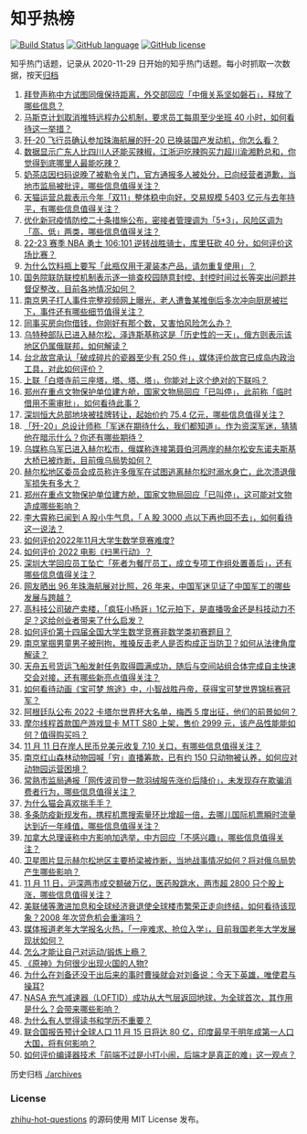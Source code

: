 # 知乎热榜
[![Build Status](https://github.com/ToWeLong/zhihu-hot-questions/workflows/CI/badge.svg)](https://github.com/ToWeLong/zhihu-hot-questions/actions)
[![GitHub language](https://img.shields.io/badge/language-golang-orange.svg)](https://golang.org/)
[![GitHub license](https://img.shields.io/github/license/ToWeLong/zhihu-hot-questions)](https://github.com/ToWeLong/zhihu-hot-questions/blob/main/LICENSE)

知乎热门话题，记录从 2020-11-29 日开始的知乎热门话题。每小时抓取一次数据，按天[归档](./archives)

<!-- BEGIN -->

1. [拜登声称中方试图同俄保持距离，外交部回应「中俄关系坚如磐石」，释放了哪些信息？](https://www.zhihu.com/question/566080312)
1. [马斯克计划取消推特远程办公机制，要求员工每周至少坐班 40 小时，如何看待这一举措？](https://www.zhihu.com/question/565856328)
1. [歼-20 飞行员确认参加珠海航展的歼-20 已换装国产发动机，你怎么看？](https://www.zhihu.com/question/565990677)
1. [数据显示广东人比四川人还能买辣椒，江浙沪吃辣购买力超川渝湘黔总和，你觉得到底哪里人最能吃辣？](https://www.zhihu.com/question/566054409)
1. [奶茶店因扫码说晚了被勒令关门，官方通报多人被处分，已向经营者道歉，当地市监局被批评，哪些信息值得关注？](https://www.zhihu.com/question/566077785)
1. [天猫运营总裁表示今年「双11」整体稳中向好，交易规模 5403 亿元与去年持平，有哪些信息值得关注？](https://www.zhihu.com/question/566071602)
1. [优化新冠疫情防控二十条措施公布，密接者管理调为「5+3」，风险区调为「高、低」两类，哪些信息值得关注？](https://www.zhihu.com/question/566026959)
1. [22-23 赛季 NBA 勇士 106:101 逆转战胜骑士，库里狂砍 40 分，如何评价这场比赛？](https://www.zhihu.com/question/566230453)
1. [为什么饮料瓶上要写「此瓶仅用于灌装本产品，请勿重复使用」？](https://www.zhihu.com/question/325657727)
1. [国务院联防联控机制表示逐一排查校园随意封控、封控时间过长等突出问题并督促整改，目前各地情况如何？](https://www.zhihu.com/question/566049818)
1. [南京男子打人事件完整视频网上曝光，老人遭鲁某推倒后多次冲向厨房被拦下，事件还有哪些细节值得关注？](https://www.zhihu.com/question/566223577)
1. [同事买房向你借钱，你刚好有那个数，又害怕风险怎么办？](https://www.zhihu.com/question/561064068)
1. [乌特种部队已进入赫尔松，泽连斯基称这是「历史性的一天」，俄方则表示该地区仍属俄联邦，如何解读？](https://www.zhihu.com/question/566241750)
1. [台北故宫承认「破成碎片的瓷器至少有 250 件」，媒体评价故宫已成岛内政治工具，对此如何评价？](https://www.zhihu.com/question/565791637)
1. [上联「白塔寺前三座塔，塔、塔、塔」，你能对上这个绝对的下联吗？](https://www.zhihu.com/question/521628474)
1. [郑州在重点文物保护单位建方舱，国家文物局回应「已叫停」，此前称「临时借用不需审批」，如何看待此事？](https://www.zhihu.com/question/565600840)
1. [深圳恒大总部地块被挂牌转让，起始价约 75.4 亿元，哪些信息值得关注？](https://www.zhihu.com/question/566089833)
1. [「歼-20」总设计师称「军迷在期待什么，我们都知道」。作为资深军迷，猜猜他在暗示什么？你还有哪些期待？](https://www.zhihu.com/question/565222687)
1. [乌媒称乌军已进入赫尔松市，俄媒称连接第聂伯河两岸的赫尔松安东诺夫斯基大桥已被炸断，目前俄乌局势如何？](https://www.zhihu.com/question/566061661)
1. [赫尔松地区委员会成员称许多俄军在试图逃离赫尔松时溺水身亡，此次溃退俄军损失有多大？](https://www.zhihu.com/question/566073093)
1. [郑州在重点文物保护单位建方舱，国家文物局回应「已叫停」，这可能对文物造成哪些影响？](https://www.zhihu.com/question/566217370)
1. [李大霄称已闻到 A 股小牛气息，「 A 股 3000 点以下再也回不去」，如何看待这一说法？](https://www.zhihu.com/question/566041628)
1. [如何评价2022年11月大学生数学竞赛难度?](https://www.zhihu.com/question/566232210)
1. [如何评价 2022 电影《扫黑行动》？](https://www.zhihu.com/question/565319023)
1. [深圳大学回应员工坠亡「死者为餐厅员工，成立专项工作组处置善后」，还有哪些信息值得关注？](https://www.zhihu.com/question/566231553)
1. [网友晒出 96 年珠海航展对比照，26 年来，中国军迷见证了中国军工的哪些发展与跨越？](https://www.zhihu.com/question/565568161)
1. [高科技公司破产卖楼，「疯狂小杨哥」1亿元拍下，是直播吸金还是科技动力不足？这给创业者带来了什么启发？](https://www.zhihu.com/question/565775292)
1. [如何评价第十四届全国大学生数学竞赛非数学类初赛题目？](https://www.zhihu.com/question/566102277)
1. [南京掌掴男童男子被刑拘，推搡反击老人是否构成正当防卫？如何从法律角度解读？](https://www.zhihu.com/question/566191050)
1. [天舟五号货运飞船发射任务取得圆满成功，随后与空间站组合体完成自主快速交会对接，还有哪些新亮点值得关注？](https://www.zhihu.com/question/565563806)
1. [如何看待动画《宝可梦 旅途》中，小智战胜丹帝，获得宝可梦世界锦标赛冠军？](https://www.zhihu.com/question/566065328)
1. [阿根廷队公布 2022 卡塔尔世界杯大名单，梅西 5 度出征，他们的前景如何？](https://www.zhihu.com/question/566097308)
1. [摩尔线程首款国产游戏显卡 MTT S80 上架，售价 2999 元，该产品性能能如何？值得购买吗？](https://www.zhihu.com/question/565992203)
1. [11 月 11 日在岸人民币兑美元收复 7.10 关口，有哪些信息值得关注？](https://www.zhihu.com/question/566037269)
1. [南京红山森林动物园喊「穷」直播筹款，已有约 150 只动物被认养，如何应对动物园运营困境？](https://www.zhihu.com/question/565556759)
1. [常熟市监局通报「网传波司登一款羽绒服先涨价后降价」，未发现存在欺骗消费者行为，哪些信息值得关注？](https://www.zhihu.com/question/566075581)
1. [为什么猫会喜欢揣手手？](https://www.zhihu.com/question/264022972)
1. [多条防疫新规发布，携程机票搜索量环比增超一倍，去哪儿国际机票瞬时流量达到近一年峰值，哪些信息值得关注？](https://www.zhihu.com/question/566031523)
1. [加拿大总理诬称中方影响加选举，中方回应「不感兴趣」，哪些信息值得关注？](https://www.zhihu.com/question/565410317)
1. [卫星图片显示赫尔松地区主要桥梁被炸断，当地战事情况如何？将对俄乌局势产生哪些影响？](https://www.zhihu.com/question/566194925)
1. [11 月 11 日，沪深两市成交额破万亿，医药股跳水，两市超 2800 只个股上涨，哪些信息值得关注？](https://www.zhihu.com/question/565995022)
1. [美联储等激进加息和全球经济衰退使全球楼市繁荣正走向终结，如何看待该现象？2008 年次贷危机会重演吗？](https://www.zhihu.com/question/565821690)
1. [媒体报道老年大学报名火热，「一座难求、抢位入学」，目前我国老年大学发展现状如何？](https://www.zhihu.com/question/565548236)
1. [怎么才能让自己对运动/锻炼上瘾？](https://www.zhihu.com/question/557250964)
1. [《原神》为何很少出现火国的人物?](https://www.zhihu.com/question/548080989)
1. [为什么在刘备还没干出后来的事时曹操就会对刘备说：今天下英雄，唯使君与操耳?](https://www.zhihu.com/question/566037260)
1. [NASA 充气减速器（LOFTID）成功从大气层返回地球，为全球首次，其作用是什么？会带来哪些影响？](https://www.zhihu.com/question/566015757)
1. [为什么有人觉得读书和学历不重要？](https://www.zhihu.com/question/566102244)
1. [联合国报告预计全球人口 11 月 15 日将达 80 亿，印度最早于明年成第一人口大国，将有何影响？](https://www.zhihu.com/question/565982678)
1. [如何评价编译器技术「前端不过是小打小闹，后端才是真正的难」这一观点？](https://www.zhihu.com/question/429304366)

<!-- END -->

历史归档 [./archives](./archives)


### License
[zhihu-hot-questions](https://github.com/towelong/zhihu-hot-questions) 的源码使用 MIT License 发布。